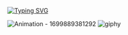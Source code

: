 <a href="https://git.io/typing-svg"><img src="https://readme-typing-svg.demolab.com?font=Nova+Mono&weight=800&pause=1000&vCenter=true&random=false&width=435&lines=Welcome+to+my+GitHub" alt="Typing SVG" /></a>

![Animation - 1699889381292](https://github.com/vkolev86/vkolev86/assets/114021087/07f04b6c-e75d-46c0-af4b-24e274834de6)
![giphy](https://github.com/vkolev86/vkolev86/assets/114021087/430b65b1-c8bb-437b-bb8a-5d9222c77da1)

<!--
**vkolev86/vkolev86** is a ✨ _special_ ✨ repository because its `README.md` (this file) appears on your GitHub profile.

Here are some ideas to get you started:

- 🔭 I’m currently working on ...
- 🌱 I’m currently learning ...
- 👯 I’m looking to collaborate on ...
- 🤔 I’m looking for help with ...
- 💬 Ask me about ...
- 📫 How to reach me: ...
- 😄 Pronouns: ...
- ⚡ Fun fact: ...
-->
